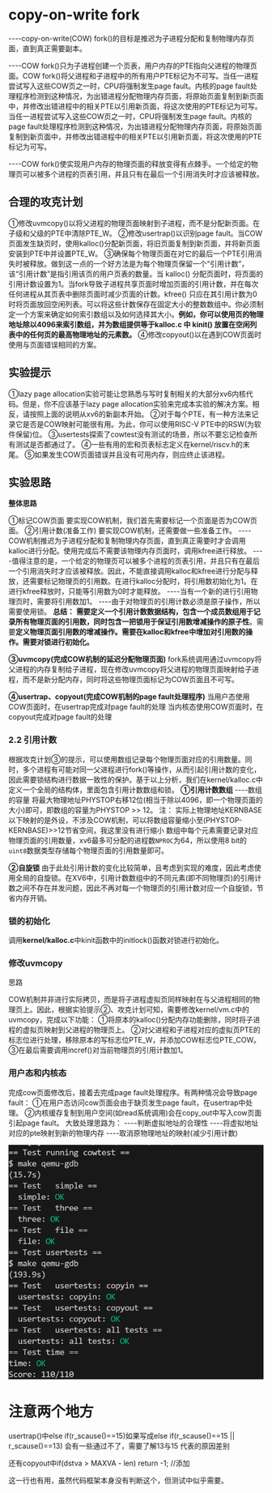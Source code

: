 # copy-on-write fork

----copy-on-write(COW) fork()的目标是推迟为子进程分配和复制物理内存页面，直到真正需要副本。

----COW fork()只为子进程创建一个页表，用户内存的PTE指向父进程的物理页面。COW fork()将父进程和子进程中的所有用户PTE标记为不可写。当任一进程尝试写入这些COW页之一时，CPU将强制发生page fault。内核的page fault处理程序检测到这种情况，为出错进程分配物理内存页面，将原始页面复制到新页面中，并修改出错进程中的相关PTE以引用新页面，将这次使用的PTE标记为可写。当任一进程尝试写入这些COW页之一时，CPU将强制发生page fault。内核的page fault处理程序检测到这种情况，为出错进程分配物理内存页面，将原始页面复制到新页面中，并修改出错进程中的相关PTE以引用新页面，将这次使用的PTE标记为可写。

----COW fork()使实现用户内存的物理页面的释放变得有点棘手。一个给定的物理页可以被多个进程的页表引用，并且只有在最后一个引用消失时才应该被释放。

## 合理的攻克计划

①修改uvmcopy()以将父进程的物理页面映射到子进程，而不是分配新页面。在子级和父级的PTE中清除PTE_W。
②修改usertrap()以识别page fault。当COW页面发生缺页时，使用kalloc()分配新页面，将旧页面复制到新页面，并将新页面安装到PTE中并设置PTE_W。
③确保每个物理页面在对它的最后一个PTE引用消失时被释放。做到这一点的一个好方法是为每个物理页保留一个“引用计数”，该“引用计数”是指引用该页的用户页表的数量。当 kalloc() 分配页面时，将页面的引用计数设置为1。当fork导致子进程共享页面时增加页面的引用计数，并在每次任何进程从其页表中删除页面时减少页面的计数。kfree() 只应在其引用计数为0时将页面放回空闲列表。可以将这些计数保存在固定大小的整数数组中。你必须制定一个方案来确定如何索引数组以及如何选择其大小。**例如，你可以使用页的物理地址除以4096来索引数组，并为数组提供等于kalloc.c 中 kinit() 放置在空闲列表中的任何页的最高物理地址的元素数。**
④修改copyout()以在遇到COW页面时使用与页面错误相同的方案。

## 实验提示

①lazy page allocation实验可能让您熟悉与写时复制相关的大部分xv6内核代码。但是，你不应该基于lazy page allocation实验来完成本实验的解决方案。相反，请按照上面的说明从xv6的新副本开始。
②对于每个PTE，有一种方法来记录它是否是COW映射可能很有用。为此，你可以使用RISC-V PTE中的RSW(为软件保留)位。
③usertests探索了cowtest没有测试的场景，所以不要忘记检查所有测试是否都通过了。
④一些有用的宏和页表标志定义在kernel/riscv.h的末尾。
⑤如果发生COW页面错误并且没有可用内存，则应终止该进程。

## 实验思路

**整体思路**

①标记COW页面
要实现COW机制，我们首先需要标记一个页面是否为COW页面。
②引用计数(准备工作)
要实现COW机制，还需要做一些准备工作。
----COW机制推迟为子进程分配和复制物理内存页面，直到真正需要时才会调用kalloc进行分配。使用完成后不需要该物理内存页面时，调用kfree进行释放。
----值得注意的是，一个给定的物理页可以被多个进程的页表引用，并且只有在最后一个引用消失时才应该被释放。因此，不能直接调用kalloc和kfree进行分配与释放，还需要标记物理页的引用数。在进行kalloc分配时，将引用数初始化为1。在进行kfree释放时，只能等引用数为0时才能释放。
----当有一个新的进行引用物理页时，需要将引用数加1。
----由于对物理页的引用计数必须是原子操作，所以需要使用锁。
**总结：** **需要定义一个引用计数数据结构，包含一个成员数组用于记录所有物理页面的引用数，**同时包含一把**锁用于保证引用数增减操作的原子性**。需要**定义物理页面引用数的增减操作。需要在kalloc和kfree中增加对引用数的操作。需要对锁进行初始化。**

**③uvmcopy(完成COW机制的延迟分配物理页面)**
fork系统调用通过uvmcopy将父进程的内存复制给子进程，现在修改uvmcopy将父进程的物理页面映射给子进程，而不是新分配内存，同时将这些物理页面标记为COW页面且不可写。

**④usertrap、copyout(完成COW机制的page fault处理程序)**
当用户态使用COW页面时，在usertrap完成对page fault的处理
当内核态使用COW页面时，在copyout完成对page fault的处理

### 2.2 引用计数

根据攻克计划③的提示，可以使用数组记录每个物理页面对应的引用数量。同时，多个进程有可能对同一父进程进行fork()等操作，从而引起引用计数的变化，因此需要锁结构进行数据一致性的保护。基于以上分析，我们在kernel/kalloc.c中定义一个全局的结构体，里面包含引用计数数组和锁。
**①引用计数数组**
----数组的容量
将最大物理地址PHYSTOP右移12位(相当于除以4096，即一个物理页面的大小)即可，即数组的容量为PHYSTOP >> 12。
注： 实际上物理地址KERNBASE以下映射的是外设，不涉及COW机制，可以将数组容量缩小至(PHYSTOP-KERNBASE)>>12节省空间，我这里没有进行缩小
数组中每个元素需要记录对应物理页面的引用数量，xv6最多可分配的进程数`NPROC`为64，所以使用8 bit的`uint8`数据类型存储每个物理页面的引用数量即可。

**②自旋锁**
由于此处引用计数的变化比较简单，且考虑到实现的难度，因此考虑使用全局的自旋锁。在XV6中，引用计数数组中的不同元素(即不同物理页)的引用计数之间不存在并发问题，因此不再对每一个物理页的引用计数对应一个自旋锁，节省内存开销。

### 锁的初始化

调用**kernel/kalloc.c**中kinit函数中的initlock()函数对锁进行初始化。

### 修改uvmcopy

思路

COW机制并非进行实际拷贝，而是将子进程虚拟页同样映射在与父进程相同的物理页上。因此，根据实验提示②、攻克计划可知，需要修改kernel/vm.c中的uvmcopy，完成以下功能：
①将原本的kalloc()分配内存功能删除，同时将子进程的虚拟页映射到父进程的物理页上。
②对父进程和子进程对应的虚拟页PTE的标志位进行处理，移除原本的写标志位PTE_W，并添加COW标志位PTE_COW。
③在最后需要调用incref()对当前物理页的引用计数加1。

### 用户态和内核态

完成cow页面修改后，接着去完成page fault处理程序。有两种情况会导致page fault：
①在用户态访问cow页面会由于缺页发生page fault，在usertrap中处理。
②内核缓存复制到用户空间(如read系统调用)会在copy_out中写入cow页面引起page fault。
大致处理思路为：
----判断虚拟地址的合理性
----将虚拟地址对应的pte映射到新的物理内存
----取消原物理地址的映射(减少引用计数)

![1](./png/1.png)



# 注意两个地方

usertrap()中else if(r_scause()==15)如果写成else if(r_scause()==15 || r_scause()==13) 会有一些通过不了，需要了解13与15 代表的原因差别

还有copyout中if(dstva > MAXVA - len) return -1; //添加 

这一行也有用，虽然代码框架本身没有判断这个，但测试中似乎需要。



